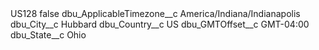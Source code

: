 <?xml version="1.0" encoding="UTF-8"?>
<CustomMetadata xmlns="http://soap.sforce.com/2006/04/metadata" xmlns:xsi="http://www.w3.org/2001/XMLSchema-instance" xmlns:xsd="http://www.w3.org/2001/XMLSchema">
    <label>US128</label>
    <protected>false</protected>
    <values>
        <field>dbu_ApplicableTimezone__c</field>
        <value xsi:type="xsd:string">America/Indiana/Indianapolis</value>
    </values>
    <values>
        <field>dbu_City__c</field>
        <value xsi:type="xsd:string">Hubbard</value>
    </values>
    <values>
        <field>dbu_Country__c</field>
        <value xsi:type="xsd:string">US</value>
    </values>
    <values>
        <field>dbu_GMTOffset__c</field>
        <value xsi:type="xsd:string">GMT-04:00</value>
    </values>
    <values>
        <field>dbu_State__c</field>
        <value xsi:type="xsd:string">Ohio</value>
    </values>
</CustomMetadata>
